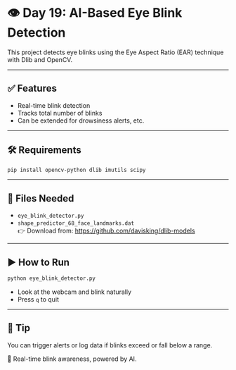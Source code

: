 # 👁️ Day 19: AI-Based Eye Blink Detection

This project detects eye blinks using the Eye Aspect Ratio (EAR) technique with Dlib and OpenCV.

---

## ✅ Features

- Real-time blink detection
- Tracks total number of blinks
- Can be extended for drowsiness alerts, etc.

---

## 🛠️ Requirements

```bash
pip install opencv-python dlib imutils scipy
```

---

## 📁 Files Needed

- `eye_blink_detector.py`
- `shape_predictor_68_face_landmarks.dat`  
  👉 Download from: https://github.com/davisking/dlib-models

---

## ▶️ How to Run

```bash
python eye_blink_detector.py
```

- Look at the webcam and blink naturally
- Press `q` to quit

---

## 📌 Tip

You can trigger alerts or log data if blinks exceed or fall below a range.

👀 Real-time blink awareness, powered by AI.
